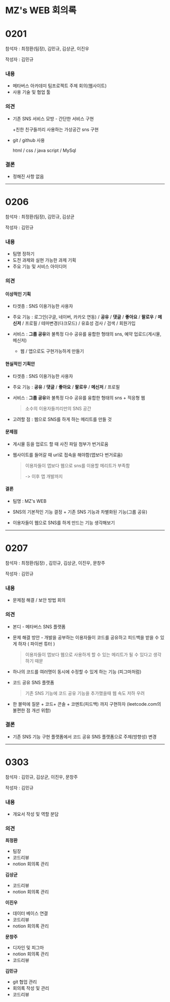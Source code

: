 # MZ's WEB 회의록



#  0201

참석자 : 최정환(팀장), 김민규, 김상균, 이진우

작성자 : 김민규

### 내용

- 메타버스 아카데미 팀프로젝트 주제 회의(웹사이트)
- 사용 기술 및 협업 툴

### 의견

- 기존 SNS 서비스 모방 - 간단한 서비스 구현

  +친한 친구들끼리 사용하는 가상공간 sns 구현

- git / github 사용

  html / css / java script / MySql

### 결론

- 정해진 사항 없음

---

# 0206

참석자 : 최정환(팀장), 김민규, 김상균

작성자 : 김민규

### 내용

- 팀명 정하기
- 도전 과제와 실현 가능한 과제 기획
- 주요 기능 및 서비스 아이디어

### 의견

#### 이상적인 기획

- 타겟층 : SNS 이용가능한 사용자

- 주요 기능 : 로그인(구글, 네이버, 카카오 연동) / **공유** / **댓글** / **좋아요** / **팔로우** / **메신저** / 프로필 /  테마변경(다크모드) / 유효성 검사 / 검색 / 회원가입

- 서비스 : **그룹 공유**와 불특정 다수 공유를 융합한 형태의 sns, 예약 업로드(게시물, 메신저) 

  + 웹 / 앱으로도 구현가능하게 만들기

#### 현실적인 기획안

- 타겟층 : SNS 이용가능한 사용자

- 주요 기능 : **공유** / **댓글** / **좋아요** / **팔로우** / **메신저** / 프로필

- 서비스 : **그룹 공유**와 불특정 다수 공유를 융합한 형태의 sns + 적응형 웹

  >소수의 이용자들끼리만의 SNS 공간

- 고려할 점 : 웹으로 SNS를 하게 하는 메리트를 만들 것

#### 문제점

- 게시물 등을 업로드 할 때 사진 파일 첨부가 번거로움

- 웹사이트를 들어갈 때 url로 접속을 해야함(앱보다 번거로움)

  >이용자들이 앱보다 웹으로 sns를 이용할 메리트가 부족함
  >
  >-> 이후 앱 개발까지

#### 결론

- 팀명 : MZ's WEB
- SNS의 기본적인 기능 결정 + 기존 SNS 기능과 차별화된 기능(그룹 공유)

- 이용자들이 웹으로 SNS를 하게 만드는 기능 생각해보기

---

# 0207

참석자 : 최정환(팀장) , 김민규, 김상균, 이진우, 문창주

작성자 : 김민규

### 내용

- 문제점 해결 / 보안 방법 회의

### 의견

- 본디 - 메타버스 SNS 플랫폼

- 문제 해결 방안 - 개발을 공부하는 이용자들이 코드를 공유하고 피드백을 받을 수 있게 하자 ( 파이썬 튜터 )

  >이용자들이 앱보다 웹으로 사용하게 할 수 있는 메리트가 될 수 있다고 생각하기 때문

- 하나의 코드를 여러명이 동시에 수정할 수 있게 하는 기능 (피그마처럼)

- 코드 공유 SNS 플랫폼

  > 기존 SNS 기능에 코드 공유 기능을 추가했을때 웹 속도 저하 우려

- 한 블럭에 질문 + 코드+ 콘솔 + 코멘트(피드백) 까지 구현하자 (leetcode.com의 불편한 점 개선 위함)

### 결론

- 기존 SNS 기능 구현 플랫폼에서 코드 공유 SNS 플랫폼으로 주제(방향성) 변경

---

# 0303

참석자 : 김민규, 김상균, 이진우, 문창주

작성자 :  김민규

### 내용

- 개요서 작성 및 역할 분담

### 의견

**최정환**

- 팀장
- 코드리뷰
- notion 회의록 관리

**김상균**

- 코드리뷰
- notion 회의록 관리

**이진우**

- 데이터 베이스 연결
- 코드리뷰
- notion 회의록 관리

**문창주**

- 디자인 및 피그마
- notion 회의록 관리
- 코드리뷰

**김민규**

- git 협업 관리
- 회의록 작성 및 관리
- 코드리뷰

